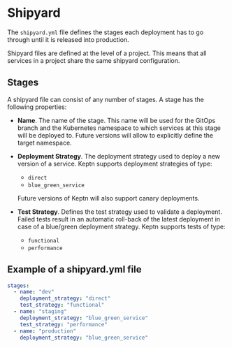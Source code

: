 # Shipyard

The `shipyard.yml` file defines the stages each deployment has to go through until it is released into production. 

Shipyard files are defined at the level of a project. This means that all services in a project share the same shipyard configuration. 

## Stages

A shipyard file can consist of any number of stages. A stage has the following properties:

* **Name**. The name of the stage. This name will be used for the GitOps branch and the Kubernetes namespace to which services at this stage will be deployed to. Future versions will allow to explicitly define the target namespace.

* **Deployment Strategy**. The deployment strategy used to deploy a new version of a service. Keptn supports deployment strategies of type: 
  * `direct`
  * `blue_green_service`

   Future versions of Keptn will also support canary deployments.


* **Test Strategy**. Defines the test strategy used to validate a deployment. Failed tests result in an automatic roll-back of the latest deployment in case of a blue/green deployment strategy. Keptn supports tests of type:
  * `functional` 
  * `performance` 

## Example of a shipyard.yml file

```yaml
stages:
  - name: "dev"
    deployment_strategy: "direct"
    test_strategy: "functional"
  - name: "staging"
    deployment_strategy: "blue_green_service"
    test_strategy: "performance"
  - name: "production"
    deployment_strategy: "blue_green_service"
```
